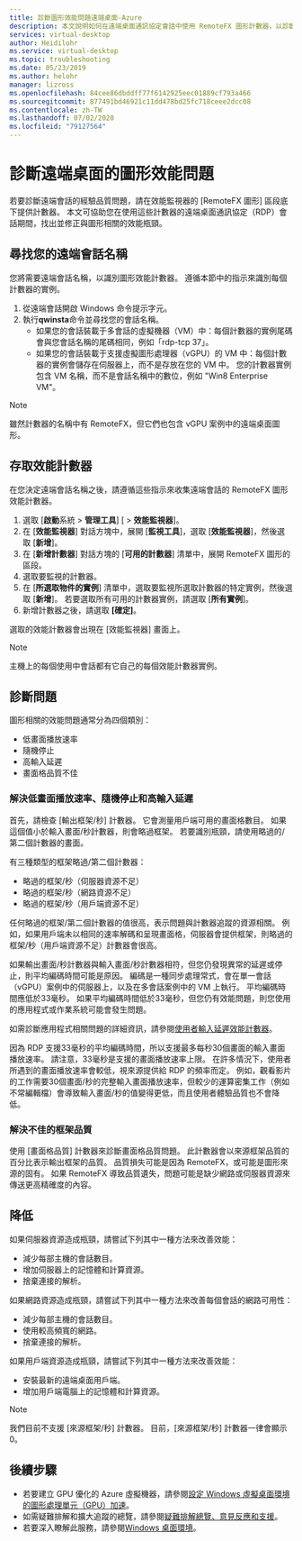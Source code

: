 ```yaml
---
title: 診斷圖形效能問題遠端桌面-Azure
description: 本文說明如何在遠端桌面通訊協定會話中使用 RemoteFX 圖形計數器，以診斷 Windows 虛擬桌面中圖形的效能問題。
services: virtual-desktop
author: Heidilohr
ms.service: virtual-desktop
ms.topic: troubleshooting
ms.date: 05/23/2019
ms.author: helohr
manager: lizross
ms.openlocfilehash: 84cee86dbddff77f6142925eec01889cf793a466
ms.sourcegitcommit: 877491bd46921c11dd478bd25fc718ceee2dcc08
ms.contentlocale: zh-TW
ms.lasthandoff: 07/02/2020
ms.locfileid: "79127564"
---
```

# <a name="diagnose-graphics-performance-issues-in-remote-desktop"></a>診斷遠端桌面的圖形效能問題

若要診斷遠端會話的經驗品質問題，請在效能監視器的 [RemoteFX 圖形] 區段底下提供計數器。 本文可協助您在使用這些計數器的遠端桌面通訊協定（RDP）會話期間，找出並修正與圖形相關的效能瓶頸。

## <a name="find-your-remote-session-name"></a>尋找您的遠端會話名稱

您將需要遠端會話名稱，以識別圖形效能計數器。 遵循本節中的指示來識別每個計數器的實例。

1. 從遠端會話開啟 Windows 命令提示字元。
2. 執行**qwinsta**命令並尋找您的會話名稱。
    - 如果您的會話裝載于多會話的虛擬機器（VM）中：每個計數器的實例尾碼會與您會話名稱的尾碼相同，例如「rdp-tcp 37」。
    - 如果您的會話裝載于支援虛擬圖形處理器（vGPU）的 VM 中：每個計數器的實例會儲存在伺服器上，而不是存放在您的 VM 中。 您的計數器實例包含 VM 名稱，而不是會話名稱中的數位，例如 "Win8 Enterprise VM"。

>[!NOTE]
> 雖然計數器的名稱中有 RemoteFX，但它們也包含 vGPU 案例中的遠端桌面圖形。

## <a name="access-performance-counters"></a>存取效能計數器

在您決定遠端會話名稱之後，請遵循這些指示來收集遠端會話的 RemoteFX 圖形效能計數器。

1. 選取 [**啟動**系統  >  **管理工具**] [  >  **效能監視器**]。
2. 在 [**效能監視器**] 對話方塊中，展開 [**監視工具**]，選取 [**效能監視器**]，然後選取 [**新增**]。
3. 在 [**新增計數器**] 對話方塊的 [**可用的計數器**] 清單中，展開 RemoteFX 圖形的區段。
4. 選取要監視的計數器。
5. 在 [**所選取物件的實例**] 清單中，選取要監視所選取計數器的特定實例，然後選取 [**新增**]。 若要選取所有可用的計數器實例，請選取 [**所有實例**]。
6. 新增計數器之後，請選取 **[確定]**。

選取的效能計數器會出現在 [效能監視器] 畫面上。

>[!NOTE]
>主機上的每個使用中會話都有它自己的每個效能計數器實例。

## <a name="diagnose-issues"></a>診斷問題

圖形相關的效能問題通常分為四個類別：

- 低畫面播放速率
- 隨機停止
- 高輸入延遲
- 畫面格品質不佳

### <a name="addressing-low-frame-rate-random-stalls-and-high-input-latency"></a>解決低畫面播放速率、隨機停止和高輸入延遲

首先，請檢查 [輸出框架/秒] 計數器。 它會測量用戶端可用的畫面格數目。 如果這個值小於輸入畫面/秒計數器，則會略過框架。 若要識別瓶頸，請使用略過的/第二個計數器的畫面。

有三種類型的框架略過/第二個計數器：

- 略過的框架/秒（伺服器資源不足）
- 略過的框架/秒（網路資源不足）
- 略過的框架/秒（用戶端資源不足）

任何略過的框架/第二個計數器的值很高，表示問題與計數器追蹤的資源相關。 例如，如果用戶端未以相同的速率解碼和呈現畫面格，伺服器會提供框架，則略過的框架/秒（用戶端資源不足）計數器會很高。

如果輸出畫面/秒計數器與輸入畫面/秒計數器相符，但您仍發現異常的延遲或停止，則平均編碼時間可能是原因。 編碼是一種同步處理常式，會在單一會話（vGPU）案例中的伺服器上，以及在多會話案例中的 VM 上執行。 平均編碼時間應低於33毫秒。 如果平均編碼時間低於33毫秒，但您仍有效能問題，則您使用的應用程式或作業系統可能會發生問題。

如需診斷應用程式相關問題的詳細資訊，請參閱[使用者輸入延遲效能計數器](/windows-server/remote/remote-desktop-services/rds-rdsh-performance-counters/)。

因為 RDP 支援33毫秒的平均編碼時間，所以支援最多每秒30個畫面的輸入畫面播放速率。 請注意，33毫秒是支援的畫面播放速率上限。 在許多情況下，使用者所遇到的畫面播放速率會較低，視來源提供給 RDP 的頻率而定。 例如，觀看影片的工作需要30個畫面/秒的完整輸入畫面播放速率，但較少的運算密集工作（例如不常編輯檔）會導致輸入畫面/秒的值變得更低，而且使用者體驗品質也不會降低。

### <a name="addressing-poor-frame-quality"></a>解決不佳的框架品質

使用 [畫面格品質] 計數器來診斷畫面格品質問題。 此計數器會以來源框架品質的百分比表示輸出框架的品質。 品質損失可能是因為 RemoteFX，或可能是圖形來源的固有。 如果 RemoteFX 導致品質遺失，問題可能是缺少網路或伺服器資源來傳送更高精確度的內容。

## <a name="mitigation"></a>降低

如果伺服器資源造成瓶頸，請嘗試下列其中一種方法來改善效能：

- 減少每部主機的會話數目。
- 增加伺服器上的記憶體和計算資源。
- 捨棄連接的解析。

如果網路資源造成瓶頸，請嘗試下列其中一種方法來改善每個會話的網路可用性：

- 減少每部主機的會話數目。
- 使用較高頻寬的網路。
- 捨棄連接的解析。

如果用戶端資源造成瓶頸，請嘗試下列其中一種方法來改善效能：

- 安裝最新的遠端桌面用戶端。
- 增加用戶端電腦上的記憶體和計算資源。

> [!NOTE]
> 我們目前不支援 [來源框架/秒] 計數器。 目前，[來源框架/秒] 計數器一律會顯示0。

## <a name="next-steps"></a>後續步驟

- 若要建立 GPU 優化的 Azure 虛擬機器，請參閱[設定 Windows 虛擬桌面環境的圖形處理單元（GPU）加速](configure-vm-gpu.md)。
- 如需疑難排解和擴大追蹤的總覽，請參閱[疑難排解總覽、意見反應和支援](troubleshoot-set-up-overview.md)。
- 若要深入瞭解此服務，請參閱[Windows 桌面環境](environment-setup.md)。
